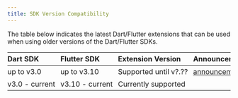 ```yaml
---
title: SDK Version Compatibility
---
```


<style>
table th, table td {
	text-align: left;
	white-space: nowrap;
	padding: 4px 12px 4px 0;
}
</style>

The table below indicates the latest Dart/Flutter extensions that can be used when using older versions of the Dart/Flutter SDKs.

| Dart SDK | Flutter SDK | Extension Version | Announcement |
| ----- | ----- | ----- | ----- |
| up to v3.0 | up to v3.10 | <span title="v?.??+1 removes legacy analysis server protocol support">Supported until v?.??</span> | [announcement](https://groups.google.com/g/flutter-announce/c/JQHzM3FbBGI) |
| v3.0 - current | v3.10 - current | Currently supported |
